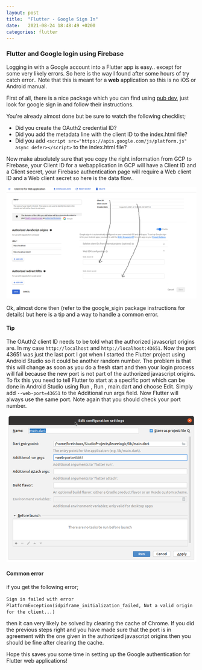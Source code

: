 ```yaml
---
layout: post
title:  "Flutter - Google Sign In"
date:   2021-08-24 18:48:49 +0200
categories: flutter
---
```


### Flutter and Google login using Firebase

Logging in with a Google account into a Flutter app is easy.. except for some very likely errors. So here is the way I found after some hours of try catch error.. Note that this is meant for a **web** application so this is no iOS or Android manual.

First of all, there is a nice package which you can find using [pub dev](https://pub.dev/), just look for google sign in and follow their instructions.

You're already almost done but be sure to watch the following checklist;

* Did you create the OAuth2 credential ID?
* Did you add the metadata line with the client ID to the index.html file?
* Did you add ```<script src="https://apis.google.com/js/platform.js" async defer></script>``` to the index.html file?

Now make absolutely sure that you copy the right information from GCP to Firebase, your Client ID for a webapplication in GCP will have a Client ID and a Client secret, your Firebase authentication page will require a Web client ID and a Web client secret so here is the data flow..

![from gcp to firebase](https://github.com/breinbaas/breinbaas.github.io/blob/master/img/03.02.png?raw=true)

Ok, almost done then (refer to the google_sigin package instructions for details) but here is a tip and a way to handle a common error.

#### Tip

The OAuth2 client ID needs to be told what the authorized javascript origins are. In my case ```http://localhost``` and ```http://localhost:43651```. Now the port 43651 was just the last port I got when I started the Flutter project using Android Studio so it could be another random number. The problem is that this will change as soon as you do a fresh start and then your login process will fail because the new port is not part of the authorized javascript origins. To fix this you need to tell Flutter to start at a specific port which can be done in Android Studio using Run , Run , main.dart and choose Edit. Simply add ```--web-port=43651``` to the Additional run args field. Now Flutter will always use the same port. Note again that you should check your port number.

![android studio option](https://github.com/breinbaas/breinbaas.github.io/blob/master/img/03.01.png?raw=true)

#### Common error

if you get the following error;

```Sign in failed with error PlatformException(idpiframe_initialization_failed, Not a valid origin for the client...)``` 

then it can very likely be solved by clearing the cache of Chrome. If you did the previous steps right and you have made sure that the port is in agreement with the one given in the authorized javascript origins then you should be fine after clearing the cache.

Hope this saves you some time in setting up the Google authentication for Flutter web applications!
